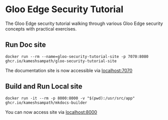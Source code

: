 # Gloo Edge Security Tutorial

The Gloo Edge security tutorial walking through various Gloo Edge security concepts with practical exercises.

## Run Doc site

```shell
docker run --rm --name=gloo-security-tutorial-site -p 7070:8080 ghcr.io/kameshsampath/gloo-security-tutorial-site
```

The documentation site is now accessible via [localhost:7070](http://localhost:7070)

## Build and Run Local site

```shell
docker run -it --rm -p 8000:8000 -v "$(pwd):/usr/src/app" ghcr.io/kameshsampath/mkdocs-builder
```

You can now access site via [localhost:8000](http://localhost:8000/)
